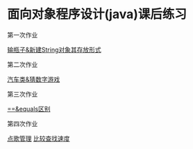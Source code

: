 # 面向对象程序设计(java)课后练习

第一次作业

[输瓶子&新建String对象其存放形式](excercise1.md)

第二次作业

[汽车类&猜数字游戏](excercise2.md)

第三次作业

[==&equals区别](https://github.com/Hazel0/java-excercise/blob/master/excercise3.md)

第四次作业

[点歌管理](Lesson3/src)
[比较查找速度]("excercise4.md")
